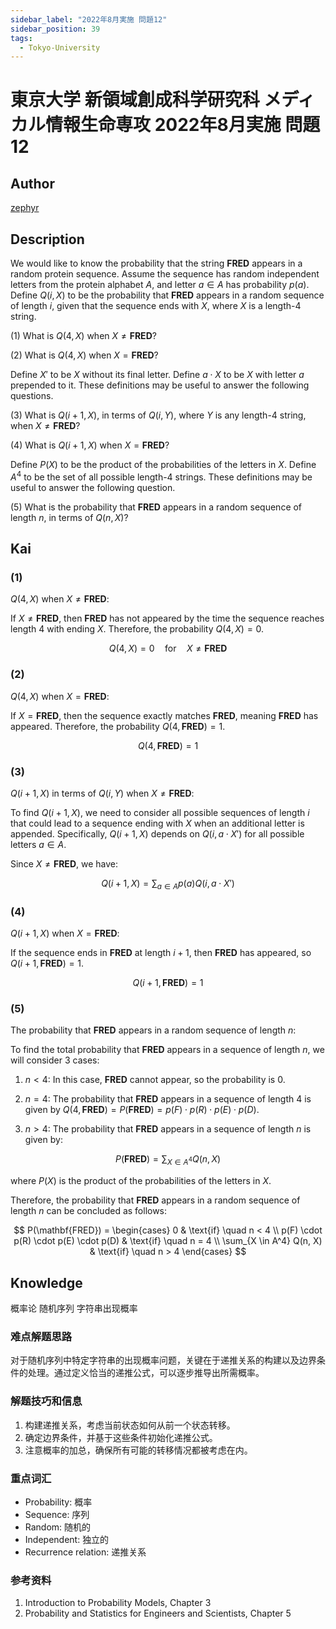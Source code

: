 ```yaml
---
sidebar_label: "2022年8月実施 問題12"
sidebar_position: 39
tags:
  - Tokyo-University
---
```


# 東京大学 新領域創成科学研究科 メディカル情報生命専攻 2022年8月実施 問題12

## **Author**
[zephyr](https://inshi-notes.zephyr-zdz.space/)

## **Description**
We would like to know the probability that the string $\mathbf{FRED}$ appears in a random protein sequence. Assume the sequence has random independent letters from the protein alphabet $A$, and letter $a \in A$ has probability $p(a)$. Define $Q(i, X)$ to be the probability that $\mathbf{FRED}$ appears in a random sequence of length $i$, given that the sequence ends with $X$, where $X$ is a length-4 string.

(1) What is $Q(4, X)$ when $X \neq \mathbf{FRED}$?

(2) What is $Q(4, X)$ when $X = \mathbf{FRED}$?

Define $X'$ to be $X$ without its final letter. Define $a \cdot X$ to be $X$ with letter $a$ prepended to it. These definitions may be useful to answer the following questions.

(3) What is $Q(i + 1, X)$, in terms of $Q(i, Y)$, where $Y$ is any length-4 string, when $X \neq \mathbf{FRED}$?

(4) What is $Q(i + 1, X)$ when $X = \mathbf{FRED}$?

Define $P(X)$ to be the product of the probabilities of the letters in $X$. Define $A^4$ to be the set of all possible length-4 strings. These definitions may be useful to answer the following question.

(5) What is the probability that $\mathbf{FRED}$ appears in a random sequence of length $n$, in terms of $Q(n, X)$?

## **Kai**
### (1)

$Q(4, X)$ when $X \neq \mathbf{FRED}$:

If $X \neq \mathbf{FRED}$, then $\mathbf{FRED}$ has not appeared by the time the sequence reaches length 4 with ending $X$. Therefore, the probability $Q(4, X) = 0$.

$$
Q(4, X) = 0 \quad \text{for} \quad X \neq \mathbf{FRED}
$$

### (2)

$Q(4, X)$ when $X = \mathbf{FRED}$:

If $X = \mathbf{FRED}$, then the sequence exactly matches $\mathbf{FRED}$, meaning $\mathbf{FRED}$ has appeared. Therefore, the probability $Q(4, \mathbf{FRED}) = 1$.

$$
Q(4, \mathbf{FRED}) = 1
$$

### (3)

$Q(i + 1, X)$ in terms of $Q(i, Y)$ when $X \neq \mathbf{FRED}$:

To find $Q(i + 1, X)$, we need to consider all possible sequences of length $i$ that could lead to a sequence ending with $X$ when an additional letter is appended. Specifically, $Q(i + 1, X)$ depends on $Q(i, a \cdot X')$ for all possible letters $a \in A$.

Since $X \neq \mathbf{FRED}$, we have:

$$
Q(i + 1, X) = \sum_{a \in A} p(a) Q(i, a \cdot X')
$$

### (4)

$Q(i + 1, X)$ when $X = \mathbf{FRED}$:

If the sequence ends in $\mathbf{FRED}$ at length $i+1$, then $\mathbf{FRED}$ has appeared, so $Q(i + 1, \mathbf{FRED}) = 1$.

$$
Q(i + 1, \mathbf{FRED}) = 1
$$

### (5)

The probability that $\mathbf{FRED}$ appears in a random sequence of length $n$:

To find the total probability that $\mathbf{FRED}$ appears in a sequence of length $n$, we will consider 3 cases:

1. $n < 4$: In this case, $\mathbf{FRED}$ cannot appear, so the probability is 0.

2. $n = 4$: The probability that $\mathbf{FRED}$ appears in a sequence of length 4 is given by $Q(4, \mathbf{FRED}) = P(\mathbf{FRED}) = p(F) \cdot p(R) \cdot p(E) \cdot p(D)$.

3. $n > 4$: The probability that $\mathbf{FRED}$ appears in a sequence of length $n$ is given by:

$$
P(\mathbf{FRED}) = \sum_{X \in A^4} Q(n, X)
$$

where $P(X)$ is the product of the probabilities of the letters in $X$.

Therefore, the probability that $\mathbf{FRED}$ appears in a random sequence of length $n$ can be concluded as follows:

$$
P(\mathbf{FRED}) =
\begin{cases}
0 & \text{if} \quad n < 4 \\
p(F) \cdot p(R) \cdot p(E) \cdot p(D) & \text{if} \quad n = 4 \\
\sum_{X \in A^4} Q(n, X) & \text{if} \quad n > 4
\end{cases}
$$

## **Knowledge**

概率论 随机序列 字符串出现概率

### 难点解题思路

对于随机序列中特定字符串的出现概率问题，关键在于递推关系的构建以及边界条件的处理。通过定义恰当的递推公式，可以逐步推导出所需概率。

### 解题技巧和信息

1. 构建递推关系，考虑当前状态如何从前一个状态转移。
2. 确定边界条件，并基于这些条件初始化递推公式。
3. 注意概率的加总，确保所有可能的转移情况都被考虑在内。

### 重点词汇

- Probability: 概率
- Sequence: 序列
- Random: 随机的
- Independent: 独立的
- Recurrence relation: 递推关系

### 参考资料

1. Introduction to Probability Models, Chapter 3
2. Probability and Statistics for Engineers and Scientists, Chapter 5
